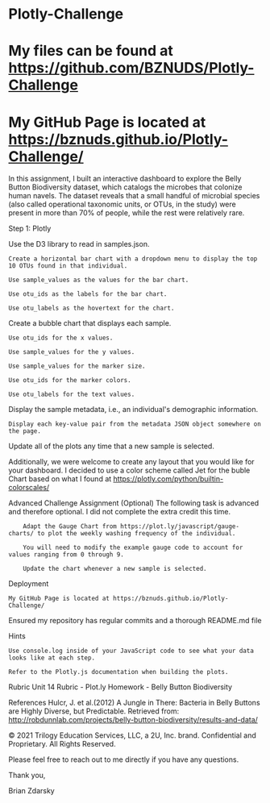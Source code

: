 # Plotly-Challenge

# My files can be found at https://github.com/BZNUDS/Plotly-Challenge

# My GitHub Page is located at https://bznuds.github.io/Plotly-Challenge/


In this assignment, I built an interactive dashboard to explore the Belly Button Biodiversity dataset, which catalogs the microbes that colonize human navels.
The dataset reveals that a small handful of microbial species (also called operational taxonomic units, or OTUs, in the study) were present in more than 70% of people, while the rest were relatively rare.

Step 1: Plotly

Use the D3 library to read in samples.json.

    Create a horizontal bar chart with a dropdown menu to display the top 10 OTUs found in that individual.

    Use sample_values as the values for the bar chart.

    Use otu_ids as the labels for the bar chart.

    Use otu_labels as the hovertext for the chart.


Create a bubble chart that displays each sample.

    Use otu_ids for the x values.

    Use sample_values for the y values.

    Use sample_values for the marker size.

    Use otu_ids for the marker colors.

    Use otu_labels for the text values.


Display the sample metadata, i.e., an individual's demographic information.

    Display each key-value pair from the metadata JSON object somewhere on the page.



Update all of the plots any time that a new sample is selected.

Additionally, we were welcome to create any layout that you would like for your dashboard. I decided to use a color scheme called Jet for the buble Chart based on what I found at https://plotly.com/python/builtin-colorscales/ 

Advanced Challenge Assignment (Optional)
    The following task is advanced and therefore optional. I did not complete the extra credit this time. 

        Adapt the Gauge Chart from https://plot.ly/javascript/gauge-charts/ to plot the weekly washing frequency of the individual.

        You will need to modify the example gauge code to account for values ranging from 0 through 9.

        Update the chart whenever a new sample is selected.




Deployment

    My GitHub Page is located at https://bznuds.github.io/Plotly-Challenge/


Ensured my repository has regular commits and a thorough README.md file



Hints

    Use console.log inside of your JavaScript code to see what your data looks like at each step.

    Refer to the Plotly.js documentation when building the plots.



Rubric
    Unit 14 Rubric - Plot.ly Homework - Belly Button Biodiversity


References
Hulcr, J. et al.(2012) A Jungle in There: Bacteria in Belly Buttons are Highly Diverse, but Predictable. Retrieved from: http://robdunnlab.com/projects/belly-button-biodiversity/results-and-data/

© 2021 Trilogy Education Services, LLC, a 2U, Inc. brand. Confidential and Proprietary. All Rights Reserved.


Please feel free to reach out to me directly if you have any questions.

Thank you,

Brian Zdarsky